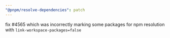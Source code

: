```yaml
---
"@pnpm/resolve-dependencies": patch
---
```


fix #4565 which was incorrectly marking some packages for npm resolution with `link-workspace-packages=false`
